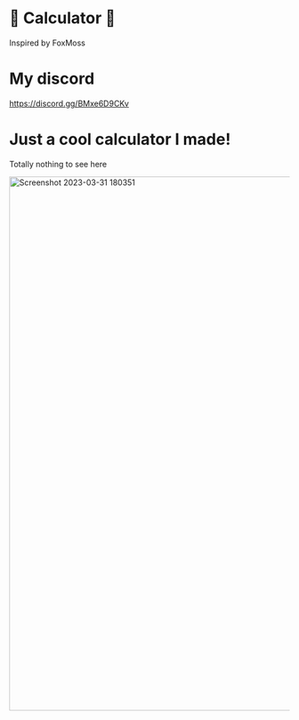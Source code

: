 # 🧮 Calculator 🧮

Inspired by FoxMoss

# My discord
https://discord.gg/BMxe6D9CKv
# Just a cool calculator I made!

Totally nothing to see here

<img width="960" alt="Screenshot 2023-03-31 180351" src="https://user-images.githubusercontent.com/119009502/229258163-f15f73f1-6e36-445c-9695-231e35ebbaca.png">
